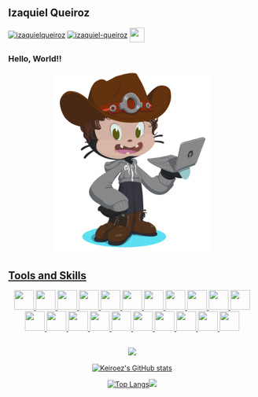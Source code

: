 ## Izaquiel Queiroz
<p align="left">
<a href="https://twitter.com/izaquielqueiroz" target="blank"><img align="center" src="https://cdn.jsdelivr.net/gh/devicons/devicon/icons/twitter/twitter-original.svg" alt="izaquielqueiroz" height="30" width="30" /></a>
<a href="https://linkedin.com/in/izaquiel-queiroz" target="blank"><img align="center" src="https://cdn.jsdelivr.net/gh/devicons/devicon/icons/linkedin/linkedin-original.svg" alt="izaquiel-queiroz" height="30" width="30" /></a>
<a href="mailto:queirozkyel@gmail.com" target="blank"><img align="center" src="https://cdn.jsdelivr.net/gh/devicons/devicon/icons/google/google-original.svg" height="30" width="30"/></a>
</p>

### Hello, World!!
<div align="center">
<img src="https://github.com/keiroez/keiroez/blob/master/cat2.png" height="370em" />
<a href="https://github.com/keiroez">
</div>
  
## Tools and Skills
<div align="center">
<img src="https://cdn.jsdelivr.net/gh/devicons/devicon/icons/java/java-original-wordmark.svg" width="40" height="40"/> <img src="https://cdn.jsdelivr.net/gh/devicons/devicon/icons/python/python-original-wordmark.svg" width="40" height="40"/> <img src="https://cdn.jsdelivr.net/gh/devicons/devicon/icons/android/android-plain-wordmark.svg" width="40" height="40"/> <img src="https://cdn.jsdelivr.net/gh/devicons/devicon/icons/php/php-original.svg" width="40" height="40"/> <img src="https://cdn.jsdelivr.net/gh/devicons/devicon/icons/css3/css3-original-wordmark.svg" width="40" height="40"/> <img src="https://cdn.jsdelivr.net/gh/devicons/devicon/icons/html5/html5-original-wordmark.svg" width="40" height="40"/> <img src="https://cdn.jsdelivr.net/gh/devicons/devicon/icons/javascript/javascript-original.svg" width="40" height="40"/> <img src="https://cdn.jsdelivr.net/gh/devicons/devicon/icons/mysql/mysql-original-wordmark.svg" width="40" height="40"/> <img src="https://cdn.jsdelivr.net/gh/devicons/devicon/icons/postgresql/postgresql-original-wordmark.svg" width="40" height="40"/> <img src="https://cdn.jsdelivr.net/gh/devicons/devicon/icons/sqlite/sqlite-original-wordmark.svg" width="40" height="40"/> <img src="https://cdn.jsdelivr.net/gh/devicons/devicon/icons/linux/linux-original.svg" width="40" height="40"/> <img src="https://cdn.jsdelivr.net/gh/devicons/devicon/icons/windows8/windows8-original.svg" width="40" height="40"/> <img src="https://cdn.jsdelivr.net/gh/devicons/devicon/icons/docker/docker-original-wordmark.svg" width="40" height="40"/> <img src="https://cdn.jsdelivr.net/gh/devicons/devicon/icons/figma/figma-original.svg" width="40" height="40"/> <img src="https://cdn.jsdelivr.net/gh/devicons/devicon/icons/git/git-original-wordmark.svg" width="40" height="40"/> <img src="https://cdn.jsdelivr.net/gh/devicons/devicon/icons/github/github-original-wordmark.svg" width="40" height="40"/> <img src="https://cdn.jsdelivr.net/gh/devicons/devicon/icons/gitlab/gitlab-original-wordmark.svg" width="40" height="40"/> <img src="https://cdn.jsdelivr.net/gh/devicons/devicon/icons/gradle/gradle-plain-wordmark.svg" width="40" height="40"/> <img src="https://cdn.jsdelivr.net/gh/devicons/devicon/icons/heroku/heroku-original-wordmark.svg" width="40" height="40"/> <img src="https://cdn.jsdelivr.net/gh/devicons/devicon/icons/jenkins/jenkins-original.svg" width="40" height="40"/> <img src="https://cdn.jsdelivr.net/gh/devicons/devicon/icons/selenium/selenium-original.svg" width="40" height="40"/> 
</div>

 <br>
  
<div align="center">  
  
![](https://github-profile-summary-cards.vercel.app/api/cards/profile-details?username=keiroez&theme=vue)

[![Keiroez's GitHub stats](https://github-readme-stats.vercel.app/api?username=keiroez)](https://github.com/anuraghazra/github-readme-stats)
  
[![Top Langs](https://github-readme-stats.vercel.app/api/top-langs/?username=keiroez)](https://github.com/anuraghazra/github-readme-stats)<img src="https://media1.giphy.com/media/qgQUggAC3Pfv687qPC/giphy.gif" width="285">

</div> 
  
</br>

<p align="center">
  
</p>

